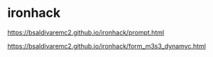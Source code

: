 # ironhack
https://bsaldivaremc2.github.io/ironhack/prompt.html  

https://bsaldivaremc2.github.io/ironhack/form_m3s3_dynamyc.html
